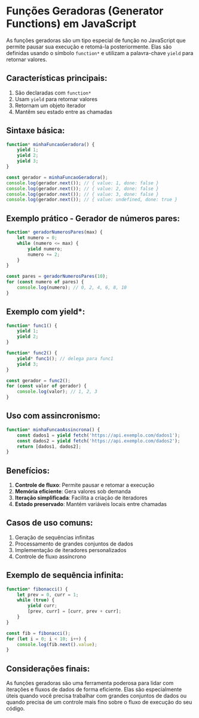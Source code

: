 
# Funções Geradoras (Generator Functions) em JavaScript

As funções geradoras são um tipo especial de função no JavaScript que permite pausar sua execução e retomá-la posteriormente. Elas são definidas usando o símbolo `function*` e utilizam a palavra-chave `yield` para retornar valores.

## Características principais:

1. São declaradas com `function*`
2. Usam `yield` para retornar valores
3. Retornam um objeto iterador
4. Mantêm seu estado entre as chamadas

## Sintaxe básica:

```javascript
function* minhaFuncaoGeradora() {
    yield 1;
    yield 2;
    yield 3;
}

const gerador = minhaFuncaoGeradora();
console.log(gerador.next()); // { value: 1, done: false }
console.log(gerador.next()); // { value: 2, done: false }
console.log(gerador.next()); // { value: 3, done: false }
console.log(gerador.next()); // { value: undefined, done: true }
```

## Exemplo prático - Gerador de números pares:

```javascript
function* geradorNumerosPares(max) {
    let numero = 0;
    while (numero <= max) {
        yield numero;
        numero += 2;
    }
}

const pares = geradorNumerosPares(10);
for (const numero of pares) {
    console.log(numero); // 0, 2, 4, 6, 8, 10
}
```

## Exemplo com yield*:

```javascript
function* func1() {
    yield 1;
    yield 2;
}

function* func2() {
    yield* func1(); // delega para func1
    yield 3;
}

const gerador = func2();
for (const valor of gerador) {
    console.log(valor); // 1, 2, 3
}
```

## Uso com assincronismo:

```javascript
function* minhaFuncaoAssincrona() {
    const dados1 = yield fetch('https://api.exemplo.com/dados1');
    const dados2 = yield fetch('https://api.exemplo.com/dados2');
    return [dados1, dados2];
}
```

## Benefícios:

1. **Controle de fluxo**: Permite pausar e retomar a execução
2. **Memória eficiente**: Gera valores sob demanda
3. **Iteração simplificada**: Facilita a criação de iteradores
4. **Estado preservado**: Mantém variáveis locais entre chamadas

## Casos de uso comuns:

1. Geração de sequências infinitas
2. Processamento de grandes conjuntos de dados
3. Implementação de iteradores personalizados
4. Controle de fluxo assíncrono

## Exemplo de sequência infinita:

```javascript
function* fibonacci() {
    let prev = 0, curr = 1;
    while (true) {
        yield curr;
        [prev, curr] = [curr, prev + curr];
    }
}

const fib = fibonacci();
for (let i = 0; i < 10; i++) {
    console.log(fib.next().value);
}
```

## Considerações finais:

As funções geradoras são uma ferramenta poderosa para lidar com iterações e fluxos de dados de forma eficiente. Elas são especialmente úteis quando você precisa trabalhar com grandes conjuntos de dados ou quando precisa de um controle mais fino sobre o fluxo de execução do seu código.
